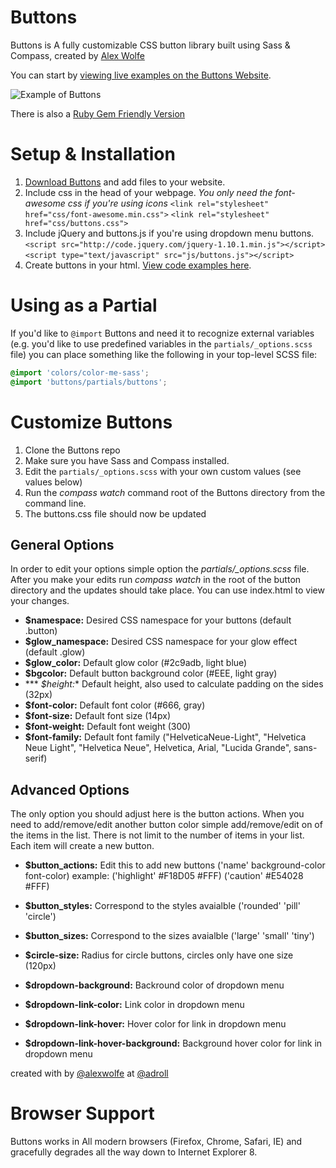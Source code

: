 Buttons
=======

Buttons is A fully customizable CSS button library built using Sass & Compass, created by [Alex Wolfe](https://twitter.com/alexwolfe)

You can start by [viewing live examples on the Buttons Website](http://alexwolfe.github.io/Buttons/).

![Example of Buttons](https://dl.dropboxusercontent.com/u/1517246/buttons.png)


There is also a [Ruby Gem Friendly Version](https://github.com/rajahafify/buttons-rails)

Setup & Installation
====================

1. [Download Buttons](https://github.com/alexwolfe/Buttons/raw/gh-pages/Buttons.zip) and add files to your website.
2. Include css in the head of your webpage. *You only need the font-awesome css if you're using icons*
    `<link rel="stylesheet" href="css/font-awesome.min.css">`
    `<link rel="stylesheet" href="css/buttons.css">`
3. Include jQuery and buttons.js if you're using dropdown menu buttons.
    `<script src="http://code.jquery.com/jquery-1.10.1.min.js"></script>`
    `<script type="text/javascript" src="js/buttons.js"></script>`
4. Create buttons in your html. [View code examples here](http://alexwolfe.github.io/Buttons/).

Using as a Partial
==================
If you'd like to `@import` Buttons and need it to recognize external variables (e.g. you'd like to use predefined variables in the `partials/_options.scss` file) you can place something like the following in your top-level SCSS file:
```css
@import 'colors/color-me-sass';
@import 'buttons/partials/buttons';
```

Customize Buttons
====================

1. Clone the Buttons repo
2. Make sure you have Sass and Compass installed.
3. Edit the `partials/_options.scss` with your own custom values (see values below)
4. Run the *compass watch* command root of the Buttons directory from the command line.
5. The buttons.css file should now be updated


General Options
---------------

In order to edit your options simple option the *partials/_options.scss* file. After you make your
edits run *compass watch* in the root of the button directory and the updates should take place.
You can use index.html to view your changes.

* **$namespace:**  Desired CSS namespace for your buttons (default .button)
* **$glow_namespace:** Desired CSS namespace for your glow effect (default .glow)
* **$glow_color:** Default glow color (#2c9adb, light blue)
* **$bgcolor:** Default button background color (#EEE, light gray)
* *** *$height:** Default height, also used to calculate padding on the sides (32px)
* **$font-color:** Default font color (#666, gray)
* **$font-size:** Default font size (14px)
* **$font-weight:** Default font weight (300)
* **$font-family:**  Default font family ("HelveticaNeue-Light", "Helvetica Neue Light", "Helvetica Neue", Helvetica, Arial, "Lucida Grande", sans-serif)


Advanced Options
----------------

The only option you should adjust here is the button actions. When you need to add/remove/edit another button
color simple add/remove/edit on of the items in the list. There is not limit to the number of items in your list. Each
item will create a new button.

* **$button_actions:** Edit this to add new buttons ('name' background-color font-color) example: ('highlight' #F18D05 #FFF) ('caution' #E54028 #FFF)
* **$button_styles:** Correspond to the styles avaialble ('rounded' 'pill' 'circle')
* **$button_sizes:** Correspond to the sizes avaialble ('large' 'small' 'tiny')
* **$circle-size:** Radius for circle buttons, circles only have one size (120px)

* **$dropdown-background:** Backround color of dropdown menu
* **$dropdown-link-color:** Link color in dropdown menu
* **$dropdown-link-hover:** Hover color for link in dropdown menu
* **$dropdown-link-hover-background:** Background hover color for link in dropdown menu

created with by [@alexwolfe](https://twitter.com/alexwolfe) at [@adroll](https://twitter.com/adroll)


Browser Support
====================
Buttons works in All modern browsers (Firefox, Chrome, Safari, IE) and gracefully degrades all the way down to Internet Explorer 8.
